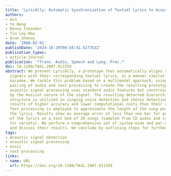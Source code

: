 ```yaml
---
title: 'LyricAlly: Automatic Synchronization of Textual Lyrics to Acoustic Music Signals'
authors:
- min
- Ye Wang
- Denny Iskandar
- Tin Lay New
- Arun Shenoy
date: '2008-02-01'
publishDate: '2024-10-20T00:58:41.527763Z'
publication_types:
- article-journal
publication: '*Trans. Audio, Speech and Lang. Proc.*'
doi: 10.1109/TASL.2007.911559
abstract: We present LyricAlly, a prototype that automatically aligns acoustic musical
  signals with their corresponding textual lyrics, in a manner similar to manually-aligned
  karaoke. We tackle this problem based on a multimodal approach, using an appropriate
  pairing of audio and text processing to create the resulting prototype. LyricAlly's
  acoustic signal processing uses standard audio features but constrained and informed
  by the musical nature of the signal. The resulting detected hierarchical rhythm
  structure is utilized in singing voice detection and chorus detection to produce
  results of higher accuracy and lower computational costs than their respective baselines.
  Text processing is employed to approximate the length of the sung passages from
  the lyrics. Results show an average error of less than one bar for per-line alignment
  of the lyrics on a test bed of 20 songs (sampled from CD audio and carefully selected
  for variety). We perform a comprehensive set of system-wide and per-component tests
  and discuss their results. We conclude by outlining steps for further development.
tags:
- Acoustic signal detection
- acoustic signal processing
- music
- text processing
links:
- name: URL
  url: https://doi.org/10.1109/TASL.2007.911559
---
```

